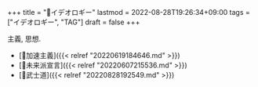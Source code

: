 +++
title = "🔖イデオロギー"
lastmod = 2022-08-28T19:26:34+09:00
tags = ["イデオロギー", "TAG"]
draft = false
+++

主義, 思想.

-   [📝加速主義]({{< relref "20220619184646.md" >}})
-   [📝未来派宣言]({{< relref "20220607215536.md" >}})
-   [📝武士道]({{< relref "20220828192549.md" >}})
